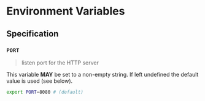 # Environment Variables

## Specification

### `PORT`

> listen port for the HTTP server

This variable **MAY** be set to a non-empty string.
If left undefined the default value is used (see below).

```bash
export PORT=8080 # (default)
```
